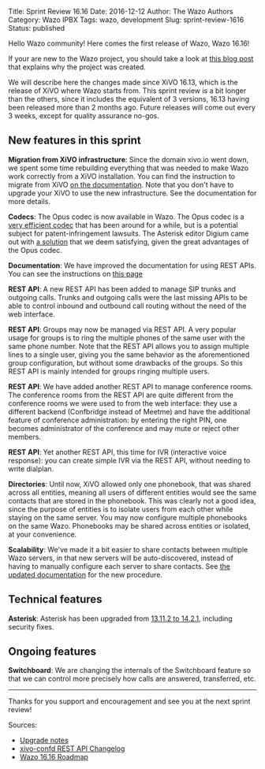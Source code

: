 Title: Sprint Review 16.16
Date: 2016-12-12
Author: The Wazo Authors
Category: Wazo IPBX
Tags: wazo, development
Slug: sprint-review-1616
Status: published

Hello Wazo community! Here comes the first release of Wazo, Wazo 16.16!

If your are new to the Wazo project, you should take a look at [this blog post](http://blog.wazo.community/introducing-wazo.html) that explains why the project was created.

We will describe here the changes made since XiVO 16.13, which is the release of XiVO where Wazo starts from. This sprint review is a bit longer than the others, since it includes the equivalent of 3 versions, 16.13 having been released more than 2 months ago. Future releases will come out every 3 weeks, except for quality assurance no-gos.

New features in this sprint
---------------------------

**Migration from XiVO infrastructure**: Since the domain xivo.io went down, we spent some time rebuilding everything that was needed to make Wazo work correctly from a XiVO installation. You can find the instruction to migrate from XiVO [on the documentation](http://documentation.wazo.community/en/wazo-16.16/upgrade/16.16/xivo_to_wazo.html). Note that you don't have to upgrade your XiVO to use the new infrastructure. See the documentation for more details.

**Codecs**: The Opus codec is now available in Wazo. The Opus codec is a [very efficient codec](http://opus-codec.org/comparison/) that has been around for a while, but is a potential subject for patent-infringement lawsuits. The Asterisk editor Digium came out with [a solution](http://blogs.digium.com/2016/09/30/opus-in-asterisk/) that we deem satisfying, given the great advantages of the Opus codec.

**Documentation**: We have improved the documentation for using REST APIs. You can see the instructions on [this page](http://documentation.wazo.community/en/wazo-16.16/api_sdk/rest_api/quickstart.html)

**REST API**: A new REST API has been added to manage SIP trunks and outgoing calls. Trunks and outgoing calls were the last missing APIs to be able to control inbound and outbound call routing without the need of the web interface.

**REST API**: Groups may now be managed via REST API. A very popular usage for groups is to ring the multiple phones of the same user with the same phone number. Note that the REST API allows you to assign multiple lines to a single user, giving you the same behavior as the aforementioned group configuration, but without some drawbacks of the groups. So this REST API is mainly intended for groups ringing multiple users.

**REST API**: We have added another REST API to manage conference rooms. The conference rooms from the REST API are quite different from the conference rooms we were used to from the web interface: they use a different backend (Confbridge instead of Meetme) and have the additional feature of conference administration: by entering the right PIN, one becomes administrator of the conference and may mute or reject other members.

**REST API**: Yet another REST API, this time for IVR (interactive voice response): you can create simple IVR via the REST API, without needing to write dialplan.

**Directories**: Until now, XiVO allowed only one phonebook, that was shared across all entities, meaning all users of different entities would see the same contacts that are stored in the phonebook. This was clearly not a good idea, since the purpose of entities is to isolate users from each other while staying on the same server. You may now configure multiple phonebooks on the same Wazo. Phonebooks may be shared across entities or isolated, at your convenience.

**Scalability**: We've made it a bit easier to share contacts between multiple Wazo servers, in that new servers will be auto-discovered, instead of having to manually configure each server to share contacts. See [the updated documentation](http://documentation.wazo.community/en/wazo-16.16/scalability_and_distributed_systems/contact_and_presence_sharing.html) for the new procedure.

Technical features
------------------

**Asterisk**: Asterisk has been upgraded from [13.11.2 to 14.2.1](http://downloads.asterisk.org/pub/telephony/asterisk/ChangeLog-14-current), including security fixes.


Ongoing features
----------------

**Switchboard**: We are changing the internals of the Switchboard feature so that we can control more precisely how calls are answered, transferred, etc.

---

Thanks for you support and encouragement and see you at the next sprint review!

Sources:

* [Upgrade notes](http://documentation.wazo.community/en/wazo-16.16/upgrade/upgrade.html#upgrade-notes)
* [xivo-confd REST API Changelog](http://documentation.wazo.community/en/wazo-16.16/api_sdk/rest_api/confd/changelog.html)
* [Wazo 16.16 Roadmap](http://projects.wazo.community/versions/252)

